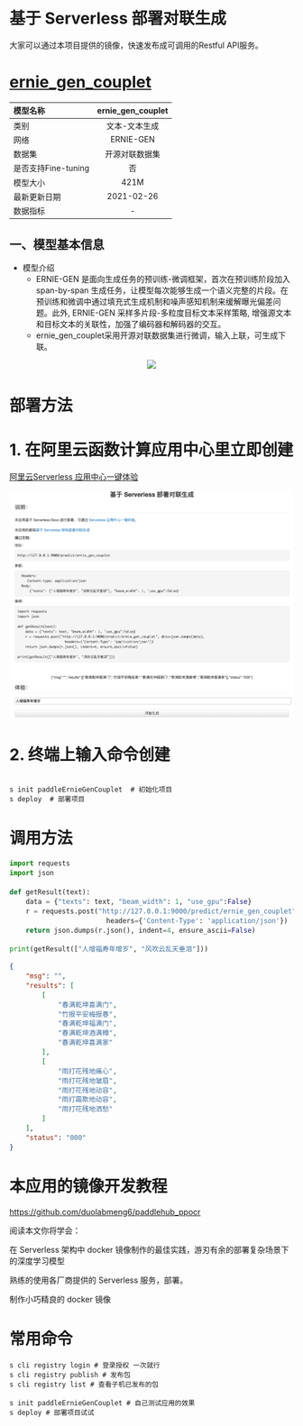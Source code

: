 # 基于 Serverless 部署对联生成

大家可以通过本项目提供的镜像，快速发布成可调用的Restful API服务。

# [ernie_gen_couplet](https://github.com/PaddlePaddle/PaddleHub/tree/release/v2.2/modules/text/text_generation/ernie_gen_couplet)

| 模型名称            | ernie_gen_couplet |
| :------------------ | :---------------: |
| 类别                |   文本-文本生成   |
| 网络                |     ERNIE-GEN     |
| 数据集              |  开源对联数据集   |
| 是否支持Fine-tuning |        否         |
| 模型大小            |       421M        |
| 最新更新日期        |    2021-02-26     |
| 数据指标            |         -         |

## 一、模型基本信息

- 模型介绍
  - ERNIE-GEN 是面向生成任务的预训练-微调框架，首次在预训练阶段加入span-by-span 生成任务，让模型每次能够生成一个语义完整的片段。在预训练和微调中通过填充式生成机制和噪声感知机制来缓解曝光偏差问题。此外, ERNIE-GEN 采样多片段-多粒度目标文本采样策略, 增强源文本和目标文本的关联性，加强了编码器和解码器的交互。
  - ernie_gen_couplet采用开源对联数据集进行微调，输入上联，可生成下联。

<p align="center">
<img src="https://user-images.githubusercontent.com/76040149/133191670-8eb1c542-f8e8-4715-adb2-6346b976fab1.png"  width="600" hspace='10'/>
</p>


# 部署方法

# 1. 在阿里云函数计算应用中心里立即创建

[阿里云Serverless 应用中心一键体验 ](https://fcnext.console.aliyun.com/applications/create?template=paddleErnieGenCouplet)

![](./demo.png)

# 2. 终端上输入命令创建

```shell

s init paddleErnieGenCouplet  # 初始化项目
s deploy  # 部署项目

```

# 调用方法

```python
import requests
import json

def getResult(text):
    data = {"texts": text, "beam_width": 1, "use_gpu":False}
    r = requests.post("http://127.0.0.1:9000/predict/ernie_gen_couplet", data=json.dumps(data),
                        headers={'Content-Type': 'application/json'})
    return json.dumps(r.json(), indent=4, ensure_ascii=False)

print(getResult(["人增福寿年增岁", "风吹云乱天垂泪"]))

```

```json
{
    "msg": "",
    "results": [
        [
            "春满乾坤喜满门",
            "竹报平安梅报春",
            "春满乾坤福满门",
            "春满乾坤酒满樽",
            "春满乾坤喜满家"
        ],
        [
            "雨打花残地痛心",
            "雨打花残地皱眉",
            "雨打花残地动容",
            "雨打霜欺地动容",
            "雨打花残地洒愁"
        ]
    ],
    "status": "000"
}
```

# 本应用的镜像开发教程

https://github.com/duolabmeng6/paddlehub_ppocr

阅读本文你将学会：

在 Serverless 架构中 docker 镜像制作的最佳实践，游刃有余的部署复杂场景下的深度学习模型

熟练的使用各厂商提供的 Serverless 服务，部署。

制作小巧精良的 docker 镜像

# 常用命令
```shell
s cli registry login # 登录授权 一次就行
s cli registry publish # 发布包
s cli registry list # 查看子机已发布的包

s init paddleErnieGenCouplet # 自己测试应用的效果
s deploy # 部署项目试试
```